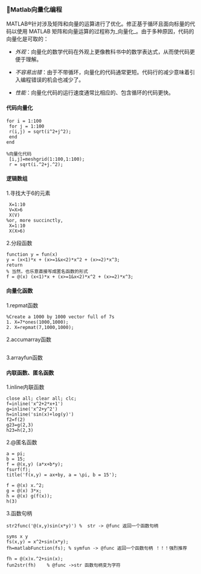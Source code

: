 ### 🏹Matlab向量化编程

MATLAB®针对涉及矩阵和向量的运算进行了优化。修正基于循环且面向标量的代码以使用 MATLAB 矩阵和向量运算的过程称为_向量化_。由于多种原因，代码的向量化是可取的：

* _外观_：向量化的数学代码在外观上更像教科书中的数学表达式，从而使代码更便于理解。

* _不容易出错_：由于不带循环，向量化的代码通常更短。代码行的减少意味着引入编程错误的机会也减少了。

* _性能_：向量化代码的运行速度通常比相应的、包含循环的代码更快。

#### 代码向量化

```
for i = 1:100
 for j = 1:100
 r(i,j) = sqrt(i^2+j^2);
 end
end

%向量化代码
 [i,j]=meshgrid(1:100,1:100);
 r = sqrt(i.^2+j.^2);
```

#### 逻辑数组

1.寻找大于6的元素

```
 X=1:10
 V=X>6
 X(V)
%or, more succinctly,
 X=1:10
 X(X>6)
```

2.分段函数

```
function y = fun(x)
y = (x<1)*x + (x>=1&x<2)*x^2 + (x>=2)*x^3;
return
% 当然，也乐意直接写成匿名函数的形式
f = @(x) (x<1)*x + (x>=1&x<2)*x^2 + (x>=2)*x^3;
```

#### 向量化函数

1.repmat函数

```
%Create a 1000 by 1000 vector full of 7s
1. X=7*ones(1000,1000);
2. X=repmat(7,1000,1000);
```

2.accumarray函数

```

```

3.arrayfun函数



#### 内联函数、匿名函数

1.inline内联函数

```
close all; clear all; clc;
f=inline('x^2+2*x+1')
g=inline('x^2+y^2')
h=inline('sin(x)+log(y)')
f2=f(2)
g23=g(2,3)
h23=h(2,3)
```

2.@匿名函数

```
a = pi;
b = 15;
f = @(x,y) (a*x+b*y);
fsurf(f);
title('f(x,y) = ax+by, a = \pi, b = 15');

f = @(x) x.^2;
g = @(x) 3*x;
h = @(x) g(f(x));
h(3)
```

3.函数句柄

```
str2func('@(x,y)sin(x*y)') %  str -> @func 返回一个函数句柄

syms x y
fs(x,y) = x^2+sin(x*y);
fh=matlabFunction(fs); % symfun -> @func 返回一个函数句柄 ！！！强烈推荐

fh = @(x)x.^2+sin(x);
fun2str(fh)    % @func ->str 函数句柄变为字符
```



